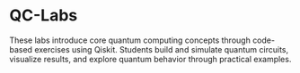 # QC-Labs
These labs introduce core quantum computing concepts through code-based exercises using Qiskit. Students build and simulate quantum circuits, visualize results, and explore quantum behavior through practical examples.
